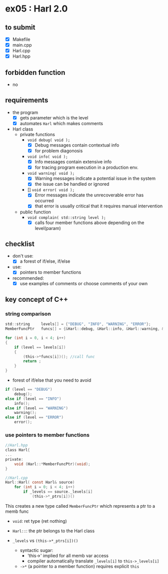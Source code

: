 # ex05 : Harl 2.0

## to submit
- [x] Makefile
- [x] main.cpp
- [x] Harl.cpp
- [x] Harl.hpp

## forbidden function
- no

## requirements
- the program
	- [x] gets parameter which is the level
	- [x] automates `Harl` which makes comments

- Harl class
	- private functions
		- `void debug( void );`
			- [x] Debug messages contain contextual info
			- [x] for problem diagonosis
		- `void info( void );`
			- [x] Info messages contain extensive info
			- [x] for tracing program execution in a production env.
		- `void warning( void );`
			- [x] Warning messages indicate a potential issue in the system
			- [x] the issue can be handled or ignored
		- [] `void error( void );`
			- [x] Error messages indicate the unrecoverable error has occurred
			- [x] that error is usually critical that it requires manual intervention
	- public function
		- `void complain( std::string level );`
			- [x] calls four member functions above depending on the level(param)

## checklist
- don't use:
	- [x] a forest of if/else, if/else
- use:
	- [x] pointers to member functions
- recommended:
	- [x] use examples of comments or choose comments of your own

## key concept of C++
### string comparison
```c
std::string		levels[] = {"DEBUG", "INFO", "WARNING", "ERROR"};
MemberFuncPtr	funcs[] = {&Harl::debug, &Harl::info, &Harl::warning, &Harl:error};

for (int i = 0, i < 4; i++)
{
	if (level == levels[i])
	{
		(this->*funcs[i])(); //call func
		return ;
	}
}
```

* forest of if/else that you need to avoid
```c
if (level == "DEBUG")
    debug();
else if (level == "INFO")
    info();
else if (level == "WARNING")
    warning();
else if (level == "ERROR")
    error();
```


### use pointers to member functions

```c
//Harl.hpp
class Harl{
...
private:
	void (Harl::*MemberFuncPtr)(void);
}

//Harl.cpp
Harl::Harl( const Harl& source)
	for (int i = 0; i < 4; i++)
		if _levels == source._levels[i]
			(this->*_ptrs[i])()
```
This creates a new type called `MemberFuncPtr` which represents a ptr to a memb func

- `void`: ret type (ret nothing)
- `Harl::`: the ptr belongs to the Harl class

- `_levels` vs `(this->*_ptrs[i])()`
	- syntactic sugar: 
		- 'this->' implied for all memb var access
		- compiler automatically translate `_levels[i]` to `this->_levels[i]`
	- `->*` (a pointer to a member function) requires explicit `this`
